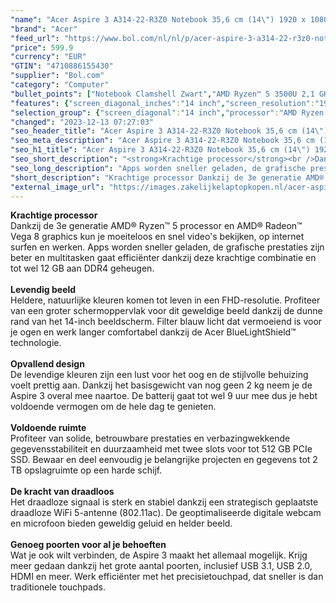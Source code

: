 ```yaml
---
"name": "Acer Aspire 3 A314-22-R3Z0 Notebook 35,6 cm (14\") 1920 x 1080 Pixels AMD Ryzen 5 8 GB DDR4-SDRAM 256 GB SSD Wi-Fi 5 (802.11ac) Windows 10 Home Zwart"
"brand": "Acer"
"feed_url": "https://www.bol.com/nl/nl/p/acer-aspire-3-a314-22-r3z0-notebook-35-6-cm-1920-x-1080-pixels-amd-ryzen-5-8-gb-ddr4-sdram-256-gb-ssd-wi-fi-5-windows-10-home-zwart/9300000025297005"
"price": 599.9
"currency": "EUR"
"GTIN": "4710886155430"
"supplier": "Bol.com"
"category": "Computer"
"bullet_points": ["Notebook Clamshell Zwart","AMD Ryzen™ 5 3500U 2,1 GHz","35,6 cm (14\") Full HD 1920 x 1080 Pixels LCD LED backlight","8 GB DDR4-SDRAM","256 GB SSD","AMD Radeon Vega 8","Wi-Fi 5 (802.11ac) Ethernet LAN 1000 Mbit/s Bluetooth 4.0","Lithium-Ion (Li-Ion) 36 Wh 45 W","Windows 10 Home 64-bit"]
"features": {"screen_diagonal_inches":"14 inch","screen_resolution":"1920 x 1080 Pixels","processor_family":"AMD Ryzen™ 5","memory_size":"8 GB","memory_type":"DDR4-SDRAM","total_storage_space":"256 GB","operating_system":"Windows","battery_capacity":"36 Wh","width":"328 mm","depth":"236 mm","height":"19,9 mm","weight":"1,9 kg"}
"selection_group": {"screen_diagonal":"14 inch","processor":"AMD Ryzen 5","changed_price_past_3_days":false,"product_family":"Aspire"}
"changed": "2023-12-13 07:27:03"
"seo_header_title": "Acer Aspire 3 A314-22-R3Z0 Notebook 35,6 cm (14\") 1920 x 1080 Pixels AMD Ryzen 5 8 GB DDR4-SDRAM 256 GB SSD Wi-Fi 5 (802.11ac) Windows 10 Home Zwart"
"seo_meta_description": "Acer Aspire 3 A314-22-R3Z0 Notebook 35,6 cm (14\") 1920 x 1080 Pixels AMD Ryzen 5 8 GB DDR4-SDRAM 256 GB SSD Wi-Fi 5 (802.11ac) Windows 10 Home Zwart"
"seo_h1_title": "Acer Aspire 3 A314-22-R3Z0 Notebook 35,6 cm (14\") 1920 x 1080 Pixels AMD Ryzen 5 8 GB DDR4-SDRAM 256 GB SSD Wi-Fi 5 (802.11ac) Windows 10 Home Zwart"
"seo_short_description": "<strong>Krachtige processor</strong><br />Dankzij de 3e generatie AMD® Ryzen™ 5 processor en AMD® Radeon™ Vega 8 graphics kun je moeiteloos en snel video's bekijken, op internet surfen en werken."
"seo_long_description": "Apps worden sneller geladen, de grafische prestaties zijn beter en multitasken gaat efficiënter dankzij deze krachtige combinatie en tot wel 12 GB aan DDR4 geheugen. <br /><br /><strong>Levendig beeld</strong><br />Heldere, natuurlijke kleuren komen tot leven in een FHD-resolutie. Profiteer van een groter schermoppervlak voor dit geweldige beeld dankzij de dunne rand van het 14-inch beeldscherm. Filter blauw licht dat vermoeiend is voor je ogen en werk langer comfortabel dankzij de Acer BlueLightShield™ technologie. <br /><br /><strong>Opvallend design</strong><br />De levendige kleuren zijn een lust voor het oog en de stijlvolle behuizing voelt prettig aan. Dankzij het basisgewicht van nog geen 2 kg neem je de Aspire 3 overal mee naartoe. De batterij gaat tot wel 9 uur mee dus je hebt voldoende vermogen om de hele dag te genieten. <br /><br /><strong>Voldoende ruimte</strong><br />Profiteer van solide, betrouwbare prestaties en verbazingwekkende gegevensstabiliteit en duurzaamheid met twee slots voor tot 512 GB PCIe SSD. Bewaar en deel eenvoudig je belangrijke projecten en gegevens tot 2 TB opslagruimte op een harde schijf. <br /><br /><strong>De kracht van draadloos</strong><br />Het draadloze signaal is sterk en stabiel dankzij een strategisch geplaatste draadloze WiFi 5-antenne (802. 11ac). De geoptimaliseerde digitale webcam en microfoon bieden geweldig geluid en helder beeld. <br /><br /><strong>Genoeg poorten voor al je behoeften</strong><br />Wat je ook wilt verbinden, de Aspire 3 maakt het allemaal mogelijk. Krijg meer gedaan dankzij het grote aantal poorten, inclusief USB 3. 1, USB 2. 0, HDMI en meer. Werk efficiënter met het precisietouchpad, dat sneller is dan traditionele touchpads."
"short_description": "Krachtige processor Dankzij de 3e generatie AMD® Ryzen™ 5 processor en AMD® Radeon™ Vega 8 graphics kun je moeiteloos en snel video's bekijken, op internet surfen en werken. Apps worden sneller geladen, de grafische prestaties zijn beter en multitasken gaat efficiënter dankzij deze krachtige combinatie en tot wel 12 GB aan DDR4 geheugen. Levendig beeld Heldere, natuurlijke kleuren komen tot leven in een FHD-resolutie. Profiteer van een groter schermoppervlak voor dit geweldige beeld dankzij de dunne rand van het 14-inch beeldscherm. Filter blauw licht dat vermoeiend is voor je ogen en werk langer comfortabel dankzij de Acer BlueLightShield™ technologie. Opvallend design De levendige kleuren zijn een lust voor het oog en de stijlvolle behuizing voelt prettig aan. Dankzij het basisgewicht van nog geen 2 kg neem je de Aspire 3 overal mee naartoe. De batterij gaat tot wel 9 uur mee dus je hebt voldoende vermogen om de hele dag te genieten. Voldoende ruimte Profiteer van solide, betrouwbare prestaties en verbazingwekkende gegevensstabiliteit en duurzaamheid met twee slots voor tot 512 GB PCIe SSD. Bewaar en deel eenvoudig je belangrijke projecten en gegevens tot 2 TB opslagruimte op een harde schijf. De kracht van draadloos Het draadloze signaal is sterk en stabiel dankzij een strategisch geplaatste draadloze WiFi 5-antenne (802.11ac). De geoptimaliseerde digitale webcam en microfoon bieden geweldig geluid en helder beeld. Genoeg poorten voor al je behoeften Wat je ook wilt verbinden, de Aspire 3 maakt het allemaal mogelijk. Krijg meer gedaan dankzij het grote aantal poorten, inclusief USB 3.1, USB 2.0, HDMI en meer. Werk efficiënter met het precisietouchpad, dat sneller is dan traditionele touchpads."
"external_image_url": "https://images.zakelijkelaptopkopen.nl/acer-aspire-3-a314-22-r3z0-notebook-35-6-cm-1920-x-1080-pixels-amd-ryzen-5-8-gb-ddr4-sdram-256-gb-ssd-wi-fi-5-windows-10-home-zwart.webp"
---
```


<strong>Krachtige processor</strong><br />Dankzij de 3e generatie AMD® Ryzen™ 5 processor en AMD® Radeon™ Vega 8 graphics kun je moeiteloos en snel video's bekijken, op internet surfen en werken. Apps worden sneller geladen, de grafische prestaties zijn beter en multitasken gaat efficiënter dankzij deze krachtige combinatie en tot wel 12 GB aan DDR4 geheugen.<br /><br /><strong>Levendig beeld</strong><br />Heldere, natuurlijke kleuren komen tot leven in een FHD-resolutie. Profiteer van een groter schermoppervlak voor dit geweldige beeld dankzij de dunne rand van het 14-inch beeldscherm. Filter blauw licht dat vermoeiend is voor je ogen en werk langer comfortabel dankzij de Acer BlueLightShield™ technologie.<br /><br /><strong>Opvallend design</strong><br />De levendige kleuren zijn een lust voor het oog en de stijlvolle behuizing voelt prettig aan. Dankzij het basisgewicht van nog geen 2 kg neem je de Aspire 3 overal mee naartoe. De batterij gaat tot wel 9 uur mee dus je hebt voldoende vermogen om de hele dag te genieten.<br /><br /><strong>Voldoende ruimte</strong><br />Profiteer van solide, betrouwbare prestaties en verbazingwekkende gegevensstabiliteit en duurzaamheid met twee slots voor tot 512 GB PCIe SSD. Bewaar en deel eenvoudig je belangrijke projecten en gegevens tot 2 TB opslagruimte op een harde schijf.<br /><br /><strong>De kracht van draadloos</strong><br />Het draadloze signaal is sterk en stabiel dankzij een strategisch geplaatste draadloze WiFi 5-antenne (802.11ac). De geoptimaliseerde digitale webcam en microfoon bieden geweldig geluid en helder beeld.<br /><br /><strong>Genoeg poorten voor al je behoeften</strong><br />Wat je ook wilt verbinden, de Aspire 3 maakt het allemaal mogelijk. Krijg meer gedaan dankzij het grote aantal poorten, inclusief USB 3.1, USB 2.0, HDMI en meer. Werk efficiënter met het precisietouchpad, dat sneller is dan traditionele touchpads.